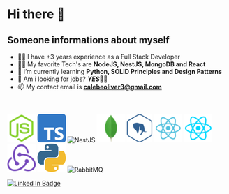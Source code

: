 # Hi there 👋

## Someone informations about myself

- 👨‍💻 I have +3 years experience as a Full Stack Developer
- 👨‍💻 My favorite Tech's are **NodeJS, NestJS, MongoDB and React**
- 🌱 I’m currently learning **Python, SOLID Principles and Design Patterns**
- 🏢 Am i looking for jobs? ***YES***👍🏻
- 📫 My contact email is **<calebeoliver3@gmail.com>**
<br/>
<br/>

<img src="./icons/nodejs-icon.png"                                  alt="NodeJS"          height=65/>
<img src="./icons/typescript-icon.svg"                              alt="TypeScript"    height=65/>
<img src="https://docs.nestjs.com/assets/logo-small-gradient.svg"   alt="NestJS"        height=65/>
<img src="./icons/mongodb-icon.png"                                 alt="MongoDB"       height=65/>
<img src="./icons/postgres-icon.png"                                alt="Postgres"      height=65/>
<img src="./icons/react-icon.png"                                   alt="React"         height=65/>
<img src="./icons/react-native-icon.png"                            alt="React Native"  height=65/>
<img src="./icons/redux-icon.png"                                   alt="Redux"         height=65/>
<img src="./icons/python-icon.webp"                                 alt="Python"        height=65/>
<img src="https://www.rabbitmq.com/img/rabbitmq-logo-with-name.svg" alt="RabbitMQ"      height=65/>

[![Linked In Badge](https://img.shields.io/badge/linkedin--%2300ebeb?style--for-the-badge&logo=likedin&logoColor=white)](https://www.linkedin.com/in/calebe-s-oliveira/)
